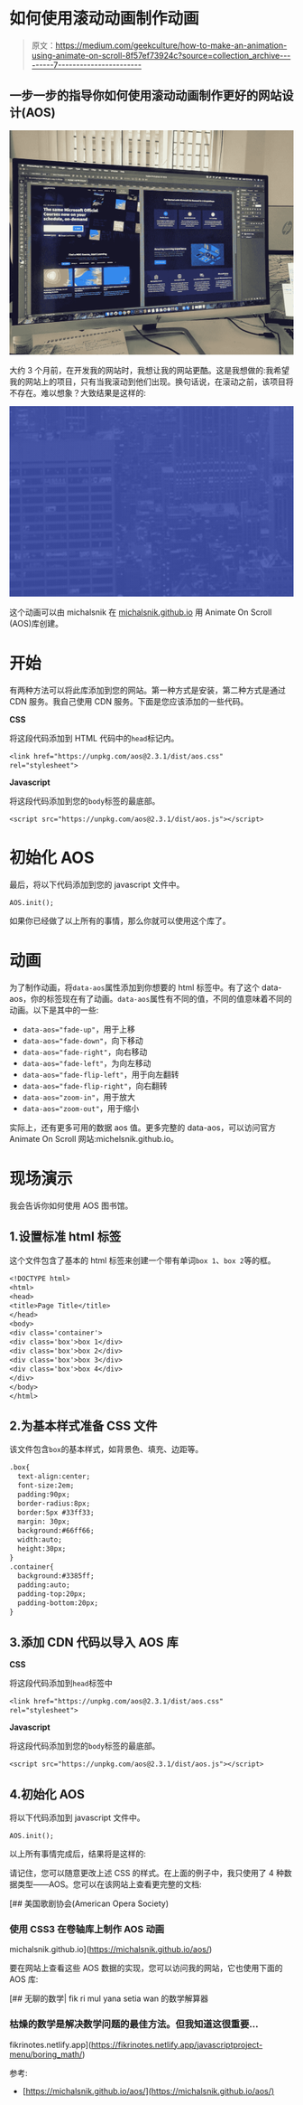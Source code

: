 # 如何使用滚动动画制作动画

> 原文：<https://medium.com/geekculture/how-to-make-an-animation-using-animate-on-scroll-8f57ef73924c?source=collection_archive---------7----------------------->

## 一步一步的指导你如何使用滚动动画制作更好的网站设计(AOS)

![](img/5d1a2400e597edee8c2c7e39171fccec.png)

大约 3 个月前，在开发我的网站时，我想让我的网站更酷。这是我想做的:我希望我的网站上的项目，只有当我滚动到他们出现。换句话说，在滚动之前，该项目将不存在。难以想象？大致结果是这样的:

![](img/c7c03c7a0106eb6b8172da66a5de83f0.png)

这个动画可以由 michalsnik 在 [michalsnik.github.io](http://michalsnik.github.io) 用 Animate On Scroll (AOS)库创建。

# 开始

有两种方法可以将此库添加到您的网站。第一种方式是安装，第二种方式是通过 CDN 服务。我自己使用 CDN 服务。下面是您应该添加的一些代码。

**CSS**

将这段代码添加到 HTML 代码中的`head`标记内。

```
<link href="https://unpkg.com/aos@2.3.1/dist/aos.css" rel="stylesheet">
```

**Javascript**

将这段代码添加到您的`body`标签的最底部。

```
<script src="https://unpkg.com/aos@2.3.1/dist/aos.js"></script>
```

# 初始化 AOS

最后，将以下代码添加到您的 javascript 文件中。

```
AOS.init();
```

如果你已经做了以上所有的事情，那么你就可以使用这个库了。

# 动画

为了制作动画，将`data-aos`属性添加到你想要的 html 标签中。有了这个 data-aos，你的标签现在有了动画。`data-aos`属性有不同的值，不同的值意味着不同的动画。以下是其中的一些:

*   `data-aos="fade-up"`，用于上移
*   `data-aos="fade-down"`，向下移动
*   `data-aos="fade-right"`，向右移动
*   `data-aos="fade-left"`，为向左移动
*   `data-aos="fade-flip-left"`，用于向左翻转
*   `data-aos="fade-flip-right"`，向右翻转
*   `data-aos="zoom-in"`，用于放大
*   `data-aos="zoom-out"`，用于缩小

实际上，还有更多可用的数据 aos 值。更多完整的 data-aos，可以访问官方 Animate On Scroll 网站:michelsnik.github.io。

# 现场演示

我会告诉你如何使用 AOS 图书馆。

## 1.设置标准 html 标签

这个文件包含了基本的 html 标签来创建一个带有单词`box 1`、`box 2`等的框。

```
<!DOCTYPE html>
<html>
<head>
<title>Page Title</title>
</head>
<body>
<div class='container'>
<div class='box'>box 1</div>
<div class='box'>box 2</div>
<div class='box'>box 3</div>
<div class='box'>box 4</div>
</div>
</body>
</html>
```

## 2.为基本样式准备 CSS 文件

该文件包含`box`的基本样式，如背景色、填充、边距等。

```
.box{
  text-align:center;
  font-size:2em;
  padding:90px;
  border-radius:8px;
  border:5px #33ff33;
  margin: 30px;
  background:#66ff66;
  width:auto;
  height:30px;
}
.container{
  background:#3385ff;
  padding:auto;
  padding-top:20px;
  padding-bottom:20px;
}
```

## 3.添加 CDN 代码以导入 AOS 库

**CSS**

将这段代码添加到`head`标签中

```
<link href="https://unpkg.com/aos@2.3.1/dist/aos.css" rel="stylesheet">
```

**Javascript**

将这段代码添加到您的`body`标签的最底部。

```
<script src="https://unpkg.com/aos@2.3.1/dist/aos.js"></script>
```

## 4.初始化 AOS

将以下代码添加到 javascript 文件中。

```
AOS.init();
```

以上所有事情完成后，结果将是这样的:

请记住，您可以随意更改上述 CSS 的样式。在上面的例子中，我只使用了 4 种数据类型——AOS。您可以在该网站上查看更完整的文档:

 [## 美国歌剧协会(American Opera Society)

### 使用 CSS3 在卷轴库上制作 AOS 动画

michalsnik.github.io](https://michalsnik.github.io/aos/) 

要在网站上查看这些 AOS 数据的实现，您可以访问我的网站，它也使用下面的 AOS 库:

[](https://fikrinotes.netlify.app/javascriptproject-menu/boring_math/) [## 无聊的数学| fik ri mul yana setia wan 的数学解算器

### 枯燥的数学是解决数学问题的最佳方法。但我知道这很重要…

fikrinotes.netlify.app](https://fikrinotes.netlify.app/javascriptproject-menu/boring_math/) 

参考:

*   [https://michalsnik.github.io/aos/](https://michalsnik.github.io/aos/)